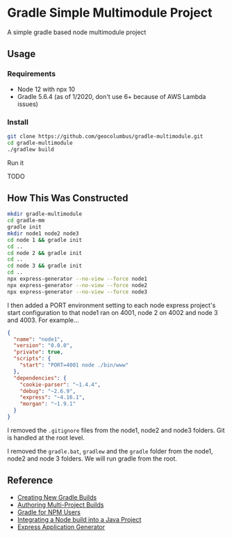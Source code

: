 # Gradle Simple Multimodule Project

A simple gradle based node multimodule project

## Usage

### Requirements
* Node 12 with npx 10
* Gradle 5.6.4 (as of 1/2020, don't use 6+ because of AWS Lambda issues)

### Install

```bash
git clone https://github.com/geocolumbus/gradle-multimodule.git
cd gradle-multimodule
./gradlew build
```

Run it

TODO

## How This Was Constructed

```bash
mkdir gradle-multimodule
cd gradle-mm
gradle init
mkdir node1 node2 node3
cd node 1 && gradle init
cd ..
cd node 2 && gradle init
cd ..
cd node 3 && gradle init
cd ..
npx express-generator --no-view --force node1
npx express-generator --no-view --force node2
npx express-generator --no-view --force node3
```

I then added a PORT environment setting to each node express project's start configuration to that node1 ran on 4001, node 2 on 4002 and node 3 and 4003. For example...

```json
{
  "name": "node1",
  "version": "0.0.0",
  "private": true,
  "scripts": {
    "start": "PORT=4001 node ./bin/www"
  },
  "dependencies": {
    "cookie-parser": "~1.4.4",
    "debug": "~2.6.9",
    "express": "~4.16.1",
    "morgan": "~1.9.1"
  }
}
```

I removed the ```.gitignore``` files from the node1, node2 and node3 folders. Git is handled at the root level.

I removed the ```gradle.bat```, ```gradlew``` and the ```gradle``` folder from the node1, node2 and node 3 folders. We will run gradle from the root.

## Reference

* [Creating New Gradle Builds](https://guides.gradle.org/creating-new-gradle-builds/)
* [Authoring Multi-Project Builds](https://docs.gradle.org/5.6.2/userguide/multi_project_builds.html#header)
* [Gradle for NPM Users](https://seesparkbox.com/foundry/gradle_for_npm_users)
* [Integrating a Node build into a Java Project](https://dzone.com/articles/integrating-java-and-npm-builds-using-gradle)
* [Express Application Generator](https://expressjs.com/en/starter/generator.html)
